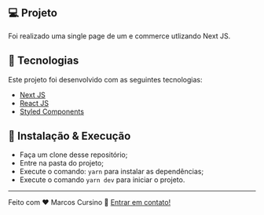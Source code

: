 ## 💻 Projeto

Foi realizado uma single page de um e commerce utlizando Next JS.
## :rocket: Tecnologias

Este projeto foi desenvolvido com as seguintes tecnologias:

- [Next JS](https://nextjs.org/)
- [React JS](https://reactjs.org)
- [Styled Components](https://styled-components.com/)

## 🤔 Instalação & Execução

- Faça um clone desse repositório;
- Entre na pasta do projeto;
- Execute o comando: `yarn` para instalar as dependências;
- Execute o comando `yarn dev` para iniciar o projeto.

---

Feito com ♥ Marcos Cursino :wave: [Entrar em contato!](https://www.linkedin.com/in/marcos-cursino/)
